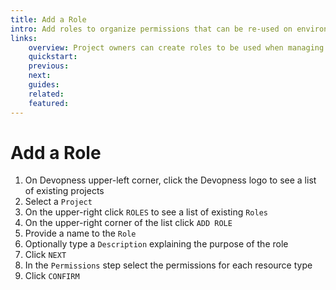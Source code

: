 ```yaml
---
title: Add a Role
intro: Add roles to organize permissions that can be re-used on environments team memberships.
links:
    overview: Project owners can create roles to be used when managing environments team permissions.
    quickstart:
    previous:
    next:
    guides:
    related:
    featured:
---
```


# Add a Role
1. On Devopness upper-left corner, click the Devopness logo to see a list of existing projects
1. Select a `Project`
1. On the upper-right click `ROLES` to see a list of existing `Roles`
1. On the upper-right corner of the list click `ADD ROLE`
1. Provide a name to the `Role`
1. Optionally type a `Description` explaining the purpose of the role
1. Click `NEXT`
1. In the `Permissions` step select the permissions for each resource type
1. Click `CONFIRM`
